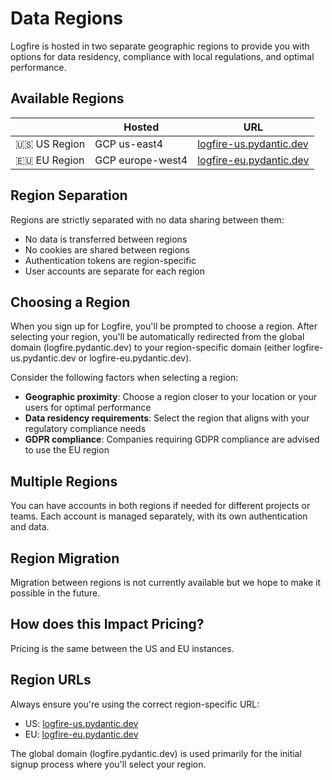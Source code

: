 # Data Regions

Logfire is hosted in two separate geographic regions to provide you with options for data residency, compliance with local regulations, and optimal performance.

## Available Regions

|              | Hosted           | URL                                                         |
|--------------|------------------|-------------------------------------------------------------|
| 🇺🇸 US Region | GCP us-east4     | [logfire-us.pydantic.dev](https://logfire-us.pydantic.dev)  |
| 🇪🇺 EU Region | GCP europe-west4 | [logfire-eu.pydantic.dev](https://logfire-eu.pydantic.dev)  |

## Region Separation

Regions are strictly separated with no data sharing between them:

* No data is transferred between regions
* No cookies are shared between regions
* Authentication tokens are region-specific
* User accounts are separate for each region

## Choosing a Region

When you sign up for Logfire, you'll be prompted to choose a region. After selecting your region, you'll be automatically redirected from the global domain (logfire.pydantic.dev) to your region-specific domain (either logfire-us.pydantic.dev or logfire-eu.pydantic.dev).

Consider the following factors when selecting a region:

* **Geographic proximity**: Choose a region closer to your location or your users for optimal performance
* **Data residency requirements**: Select the region that aligns with your regulatory compliance needs
* **GDPR compliance**: Companies requiring GDPR compliance are advised to use the EU region

## Multiple Regions

You can have accounts in both regions if needed for different projects or teams. Each account is managed separately, with its own authentication and data.

## Region Migration

Migration between regions is not currently available but we hope to make it possible in the future.

## How does this Impact Pricing?
Pricing is the same between the US and EU instances.

## Region URLs

Always ensure you're using the correct region-specific URL:

* US: [logfire-us.pydantic.dev](https://logfire-us.pydantic.dev)
* EU: [logfire-eu.pydantic.dev](https://logfire-eu.pydantic.dev)

The global domain (logfire.pydantic.dev) is used primarily for the initial signup process where you'll select your region.
